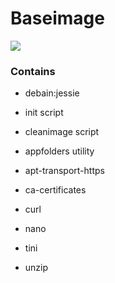 # Baseimage
[![](https://images.microbadger.com/badges/image/lolhens/baseimage.svg)](http://microbadger.com/#/images/lolhens/baseimage "Get your own image badge on microbadger.com")
### Contains
* debain:jessie


* init script
* cleanimage script
* appfolders utility


* apt-transport-https
* ca-certificates
* curl
* nano
* tini
* unzip
